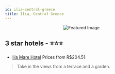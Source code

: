 ```yaml
---
id: ilia-central-greece
title: Ilia, Central Greece
---
```


<center><img src="https://i.travelapi.com/hotels/11000000/10240000/10237300/10237274/7e11de77_z.jpg" alt="Featured Image" /></center>


##  3 star hotels - ⭐️⭐️⭐️

-    [Ilia Mare Hotel](https://us.hurb.com/hotels/ilia/ilia-mare-hotel-JNP-JP256968?cmp=18055) Prices from R$204.51
   > Take in the views from a terrace and a garden.
